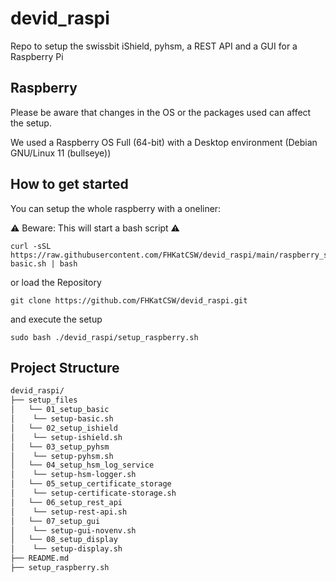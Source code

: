 # devid_raspi
Repo to setup the swissbit iShield, pyhsm, a REST API and a GUI for a Raspberry Pi

## Raspberry

Please be aware that changes in the OS or the packages used can affect the setup. 

We used a Raspberry OS Full (64-bit) with a Desktop environment (Debian GNU/Linux 11 (bullseye))

## How to get started

You can setup the whole raspberry with a oneliner:

⚠️ Beware: This will start a bash script ⚠️

```
curl -sSL https://raw.githubusercontent.com/FHKatCSW/devid_raspi/main/raspberry_setup/setup_basic/setup-basic.sh | bash
```

or load the Repository

```
git clone https://github.com/FHKatCSW/devid_raspi.git
```

and execute the setup 

```
sudo bash ./devid_raspi/setup_raspberry.sh
```

## Project Structure

```bash
devid_raspi/
├── setup_files
│   └── 01_setup_basic
│    └── setup-basic.sh
│   └── 02_setup_ishield
│    └── setup-ishield.sh
│   └── 03_setup_pyhsm
│    └── setup-pyhsm.sh
│   └── 04_setup_hsm_log_service
│    └── setup-hsm-logger.sh
│   └── 05_setup_certificate_storage
│    └── setup-certificate-storage.sh
│   └── 06_setup_rest_api
│    └── setup-rest-api.sh
│   └── 07_setup_gui
│    └── setup-gui-novenv.sh
│   └── 08_setup_display
│    └── setup-display.sh
├── README.md
├── setup_raspberry.sh
```
<br />




